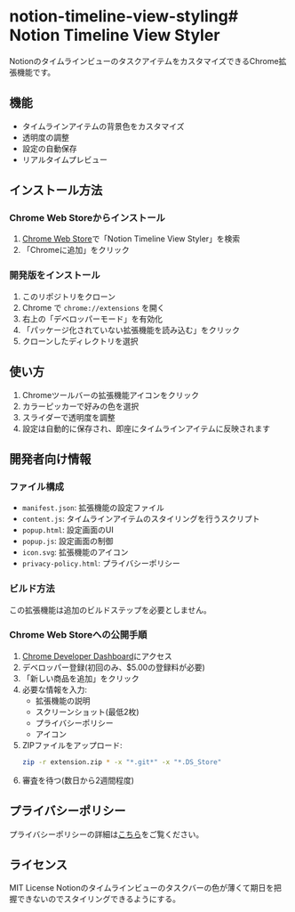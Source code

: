 # notion-timeline-view-styling# Notion Timeline View Styler

NotionのタイムラインビューのタスクアイテムをカスタマイズできるChrome拡張機能です。

## 機能

- タイムラインアイテムの背景色をカスタマイズ
- 透明度の調整
- 設定の自動保存
- リアルタイムプレビュー

## インストール方法

### Chrome Web Storeからインストール
1. [Chrome Web Store](https://chrome.google.com/webstore/category/extensions)で「Notion Timeline View Styler」を検索
2. 「Chromeに追加」をクリック

### 開発版をインストール
1. このリポジトリをクローン
2. Chrome で `chrome://extensions` を開く
3. 右上の「デベロッパーモード」を有効化
4. 「パッケージ化されていない拡張機能を読み込む」をクリック
5. クローンしたディレクトリを選択

## 使い方

1. Chromeツールバーの拡張機能アイコンをクリック
2. カラーピッカーで好みの色を選択
3. スライダーで透明度を調整
4. 設定は自動的に保存され、即座にタイムラインアイテムに反映されます

## 開発者向け情報

### ファイル構成
- `manifest.json`: 拡張機能の設定ファイル
- `content.js`: タイムラインアイテムのスタイリングを行うスクリプト
- `popup.html`: 設定画面のUI
- `popup.js`: 設定画面の制御
- `icon.svg`: 拡張機能のアイコン
- `privacy-policy.html`: プライバシーポリシー

### ビルド方法
この拡張機能は追加のビルドステップを必要としません。

### Chrome Web Storeへの公開手順
1. [Chrome Developer Dashboard](https://chrome.google.com/webstore/devconsole)にアクセス
2. デベロッパー登録(初回のみ、$5.00の登録料が必要)
3. 「新しい商品を追加」をクリック
4. 必要な情報を入力:
   - 拡張機能の説明
   - スクリーンショット(最低2枚)
   - プライバシーポリシー
   - アイコン
5. ZIPファイルをアップロード:
   ```bash
   zip -r extension.zip * -x "*.git*" -x "*.DS_Store"
   ```
6. 審査を待つ(数日から2週間程度)

## プライバシーポリシー

プライバシーポリシーの詳細は[こちら](privacy-policy.html)をご覧ください。

## ライセンス

MIT License
Notionのタイムラインビューのタスクバーの色が薄くて期日を把握できないのでスタイリングできるようにする。
